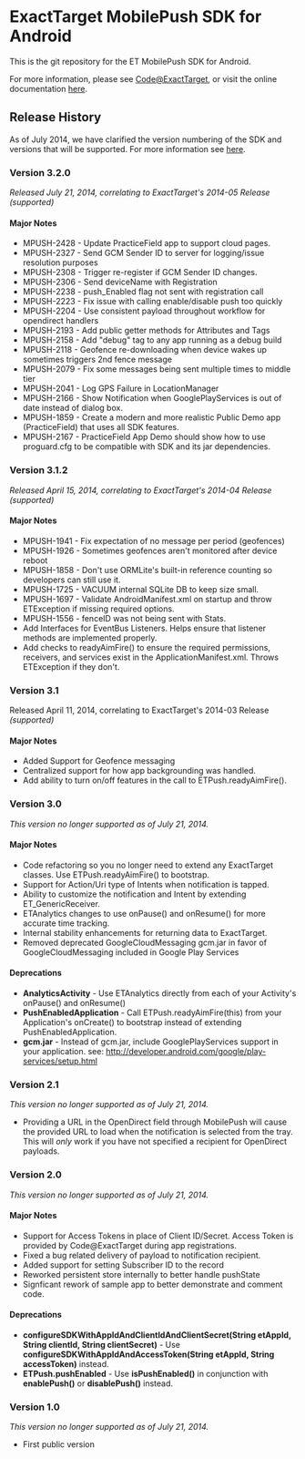 # ExactTarget MobilePush SDK for Android

This is the git repository for the ET MobilePush SDK for Android. 

For more information, please see [Code@ExactTarget](http://code.exacttarget.com), or visit the online documentation [here](http://exacttarget.github.io/MobilePushSDK-Android).

## Release History
As of July 2014, we have clarified the version numbering of the SDK and versions that will be supported.  For more information see [here](https://code.exacttarget.com/apis-sdks/mobilepush-sdks/mobile-push-sdk.html).

### Version 3.2.0
_Released July 21, 2014, correlating to ExactTarget's 2014-05 Release_
_(supported)_

#### Major Notes
* MPUSH-2428 - Update PracticeField app to support cloud pages.
* MPUSH-2327 - Send GCM Sender ID to server for logging/issue resolution purposes
* MPUSH-2308 - Trigger re-register if GCM Sender ID changes.
* MPUSH-2306 - Send deviceName with Registration
* MPUSH-2238 - push_Enabled flag not sent with registration call
* MPUSH-2223 - Fix issue with calling enable/disable push too quickly
* MPUSH-2204 - Use consistent payload throughout workflow for opendirect handlers
* MPUSH-2193 - Add public getter methods for Attributes and Tags
* MPUSH-2158 - Add "debug" tag to any app running as a debug build
* MPUSH-2118 - Geofence re-downloading when device wakes up sometimes triggers 2nd fence message
* MPUSH-2079 - Fix some messages being sent multiple times to middle tier
* MPUSH-2041 - Log GPS Failure in LocationManager
* MPUSH-2166 - Show Notification when GooglePlayServices is out of date instead of dialog box.
* MPUSH-1859 - Create a modern and more realistic Public Demo app (PracticeField) that uses all SDK features. 
* MPUSH-2167 - PracticeField App Demo should show how to use proguard.cfg to be compatible with SDK and its jar dependencies.

### Version 3.1.2
_Released April 15, 2014, correlating to ExactTarget's 2014-04 Release_
_(supported)_

#### Major Notes
* MPUSH-1941 - Fix expectation of no message per period (geofences)
* MPUSH-1926 - Sometimes geofences aren't monitored after device reboot
* MPUSH-1858 - Don't use ORMLite's built-in reference counting so developers can still use it.
* MPUSH-1725 - VACUUM internal SQLite DB to keep size small.
* MPUSH-1697 - Validate AndroidManifest.xml on startup and throw ETException if missing required options.
* MPUSH-1556 - fenceID was not being sent with Stats.
* Add Interfaces for EventBus Listeners. Helps ensure that listener methods are implemented properly.
* Add checks to readyAimFire() to ensure the required permissions, receivers, and services exist in the ApplicationManifest.xml. Throws ETException if they don't.

### Version 3.1
Released April 11, 2014, correlating to ExactTarget's 2014-03 Release
_(supported)_

#### Major Notes
* Added Support for Geofence messaging
* Centralized support for how app backgrounding was handled.
* Add ability to turn on/off features in the call to ETPush.readyAimFire().

### Version 3.0
<span class="alert">_This version no longer supported as of July 21, 2014._</span>

#### Major Notes
* Code refactoring so you no longer need to extend any ExactTarget classes. Use ETPush.readyAimFire() to bootstrap.
* Support for Action/Uri type of Intents when notification is tapped.
* Ability to customize the notification and Intent by extending ET_GenericReceiver.
* ETAnalytics changes to use onPause() and onResume() for more accurate time tracking.
* Internal stability enhancements for returning data to ExactTarget.
* Removed deprecated GoogleCloudMessaging gcm.jar in favor of GoogleCloudMessaging included in Google Play Services

#### Deprecations
* **AnalyticsActivity** - Use ETAnalytics directly from each of your Activity's onPause() and onResume()
* **PushEnabledApplication** - Call ETPush.readyAimFire(this) from your Application's onCreate() to bootstrap instead of extending PushEnabledApplication.
* **gcm.jar** - Instead of gcm.jar, include GooglePlayServices support in your application. see: http://developer.android.com/google/play-services/setup.html

### Version 2.1
<span class="alert">_This version no longer supported as of July 21, 2014._</span>
* Providing a URL in the OpenDirect field through MobilePush will cause the provided URL to load when the notification is selected from the tray. This will *only* work if you have not specified a recipient for OpenDirect payloads. 

### Version 2.0
<span class="alert">_This version no longer supported as of July 21, 2014._</span>

#### Major Notes
* Support for Access Tokens in place of Client ID/Secret. Access Token is provided by Code@ExactTarget during app registrations. 
* Fixed a bug related delivery of payload to notification recipient.
* Added support for setting Subscriber ID to the record
* Reworked persistent store internally to better handle pushState
* Signficant rework of sample app to better demonstrate and comment code.

#### Deprecations
* **configureSDKWithAppIdAndClientIdAndClientSecret(String etAppId, String clientId, String clientSecret)** - Use **configureSDKWithAppIdAndAccessToken(String etAppId, String accessToken)** instead.
* **ETPush.pushEnabled** - Use **isPushEnabled()** in conjunction with **enablePush()** or **disablePush()** instead.

### Version 1.0
<span class="alert">_This version no longer supported as of July 21, 2014._</span>
* First public version
